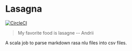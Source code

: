 # Lasagna
[![CircleCI](https://circleci.com/gh/zuluwarrior147/lasagna.svg?style=svg)](https://circleci.com/gh/zuluwarrior147/lasagna)
> My favorite food is lasagne -- Andrii

A scala job to parse markdown rasa nlu files into csv files.
